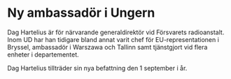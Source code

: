 # Ny ambassadör i Ungern

Dag Hartelius är för närvarande generaldirektör vid Försvarets radioanstalt. Inom UD har han tidigare bland annat varit chef för EU-representationen i Bryssel, ambassadör i Warszawa och Tallinn samt tjänstgjort vid flera enheter i departementet.

Dag Hartelius tillträder sin nya befattning den 1 september i år.
